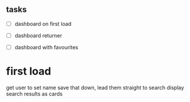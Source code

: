 ## tasks
- [ ] dashboard on first load
- [ ] dashboard returner
- [ ] dashboard with favourites


##

# first load
get user to set name
save that down,
lead them straight to search
display search results as cards
